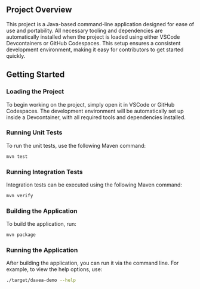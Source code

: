 ## Project Overview

This project is a Java-based command-line application designed for ease of use and portability. All necessary tooling and dependencies are automatically installed when the project is loaded using either VSCode Devcontainers or GitHub Codespaces. This setup ensures a consistent development environment, making it easy for contributors to get started quickly.

## Getting Started

### Loading the Project

To begin working on the project, simply open it in VSCode or GitHub Codespaces. The development environment will be automatically set up inside a Devcontainer, with all required tools and dependencies installed.

### Running Unit Tests

To run the unit tests, use the following Maven command:

```bash
mvn test
```

### Running Integration Tests

Integration tests can be executed using the following Maven command:

```bash
mvn verify
```

### Building the Application

To build the application, run:

```bash
mvn package
```

### Running the Application

After building the application, you can run it via the command line. For example, to view the help options, use:

```bash
./target/davea-demo --help
```
